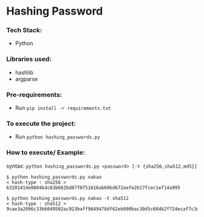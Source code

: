 # Hashing Password

### Tech Stack:
+ Python

### Libraries used:
+ hashlib
+ argparse

###  Pre-requirements:
+ Run `pip install -r requirements.txt`

### To execute the project:
+ Run `python hashing_passwords.py`

### How to execute/ Example:
syntax: `python hashing_passwords.py <password> [-t {sha256,sha512,md5}] `
```
$ python hashing_passwords.py nakao
< hash-type : sha256 >
63201414e0804bdc63b662bd87f0f51616ab69bd672aefe2b17fcec1ef14a995
```

```
$ python hashing_passwords.py nakao -t sha512
< hash-type : sha512 >
9cae3a2096c33b6049502ac923baff9649478df62eb090bac30d5c684b2f724ecaf7c3d7744ebccb49118d2ab07d615b02a7d170fd6310f815da18e09863841a
```

